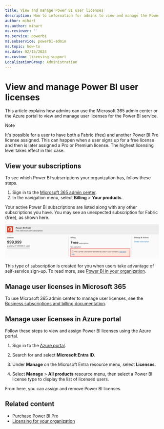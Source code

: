 ```yaml
---
title: View and manage Power BI user licenses
description: How to information for admins to view and manage the Power BI user licenses in their organization.
author: mihart
ms.author: mihart
ms.reviewer: ''
ms.service: powerbi
ms.subservice: powerbi-admin
ms.topic: how-to
ms.date: 02/15/2024
ms.custom: licensing support
LocalizationGroup: Administration
---
```

# View and manage Power BI user licenses

This article explains how admins can use the Microsoft 365 admin center or the Azure portal to view and manage user licenses for the Power BI service.

> [!NOTE]
>
>It's possible for a user to have both a Fabric (free) and another Power BI Pro license assigned. This can happen when a user signs up for a free license and then is later assigned a Pro or Premium license. The highest licensing level takes effect in this case.

## View your subscriptions

To see which Power BI subscriptions your organization has, follow these steps.

1. Sign in to the [Microsoft 365 admin center](https://admin.microsoft.com).
2. In the navigation menu, select **Billing** > **Your products**.

Your active Power BI subscriptions are listed along with any other subscriptions you have. You may see an unexpected subscription for Fabric (free), as shown here.

  ![Screenshot of the Power B I subscription, showing a free subscription.](media/service-admin-manage-licenses/power-bi-free-user-activated.png)

This type of subscription is created for you when users take advantage of self-service sign-up. To read more, see [Power BI in your organization](/microsoft-365/admin/misc/power-bi-in-your-organization).

## Manage user licenses in Microsoft 365

To use Microsoft 365 admin center to manage user licenses, see the [Business subscriptions and billing documentation](/microsoft-365/commerce/).

## Manage user licenses in Azure portal

Follow these steps to view and assign Power BI licenses using the Azure portal.

1. Sign in to the [Azure portal](https://portal.azure.com).

2. Search for and select **Microsoft Entra ID**.

3. Under **Manage** on the Microsoft Entra resource menu, select **Licenses**.

4. Select **Manage** > **All products** resource menu, then select a Power BI license type to display the list of licensed users.

From here, you can assign and remove Power BI licenses.  

## Related content

- [Purchase Power BI Pro](service-admin-purchasing-power-bi-pro.md)
- [Licensing for your organization](service-admin-licensing-organization.md)
